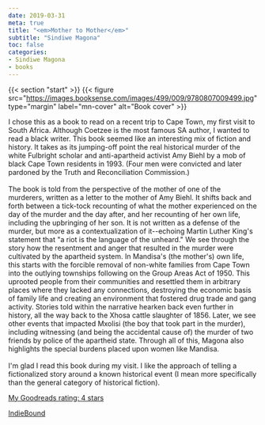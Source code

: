 ```yaml
---
date: 2019-03-31
meta: true
title: "<em>Mother to Mother</em>"
subtitle: "Sindiwe Magona"
toc: false
categories:
- Sindiwe Magona
- books
---
```


{{< section "start" >}}
{{< figure src="https://images.booksense.com/images/499/009/9780807009499.jpg" type="margin" label="mn-cover" alt="Book cover" >}}

I chose this as a book to read on a recent trip to Cape Town, my first visit to South Africa. Although Coetzee is the most famous SA author, I wanted to read a black writer. This book seemed like an interesting mix of fiction and history. It takes as its jumping-off point the real historical murder of the white Fulbright scholar and anti-apartheid activist Amy Biehl by a mob of black Cape Town residents in 1993. (Four men were convicted and later pardoned by the Truth and Reconciliation Commission.)<br /><br />The book is told from the perspective of the mother of one of the murderers, written as a letter to the mother of Amy Biehl. It shifts back and forth between a tick-tock recounting of what the mother experienced on the day of the murder and the day after, and her recounting of her own life, including the upbringing of her son. It is not written as a defense of the murder, but more as a contextualization of it--echoing Martin Luther King's statement that "a riot is the language of the unheard." We see through the story how the resentment and anger that resulted in the murder were cultivated by the apartheid system. In Mandisa's (the mother's) own life, this starts with the forcible removal of non-white families from Cape Town into the outlying townships following on the Group Areas Act of 1950. This uprooted people from their communities and resettled them in arbitrary places where they lacked any connections, destroying the economic basis of family life and creating an environment that fostered drug trade and gang activity. Stories told within the narrative hearken back even further in history, all the way back to the Xhosa cattle slaughter of 1856. Later, we see other events that impacted Mxolisi (the boy that took part in the murder), including witnessing (and being the accidental cause of) the murder of two friends by police of the apartheid state. Through all of this, Magona also highlights the special burdens placed upon women like Mandisa.<br /><br />I'm glad I read this book during my visit. I like the approach of telling a fictionalized story around a known historical event (I mean more specifically than the general category of historical fiction). 

[My Goodreads rating: 4 stars](https://www.goodreads.com/review/show/2761820408)  

[IndieBound](https://www.indiebound.org/book/9780807009499)

